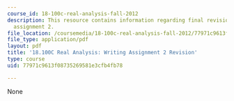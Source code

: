```yaml
---
course_id: 18-100c-real-analysis-fall-2012
description: This resource contains information regarding final revision of writing
  assignment 2.
file_location: /coursemedia/18-100c-real-analysis-fall-2012/77971c9613f08735269581e3cfb4fb78_MIT18_100CF12_wa2-finalrev.pdf
file_type: application/pdf
layout: pdf
title: '18.100C Real Analysis: Writing Assignment 2 Revision'
type: course
uid: 77971c9613f08735269581e3cfb4fb78

---
```

None